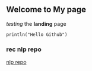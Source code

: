 ## Welcome to My page

_testing_ the **landing** page

`println("Hello Github")`

### rec nlp repo
[nlp repo](https://github.com/fighting41love/funNLP)
